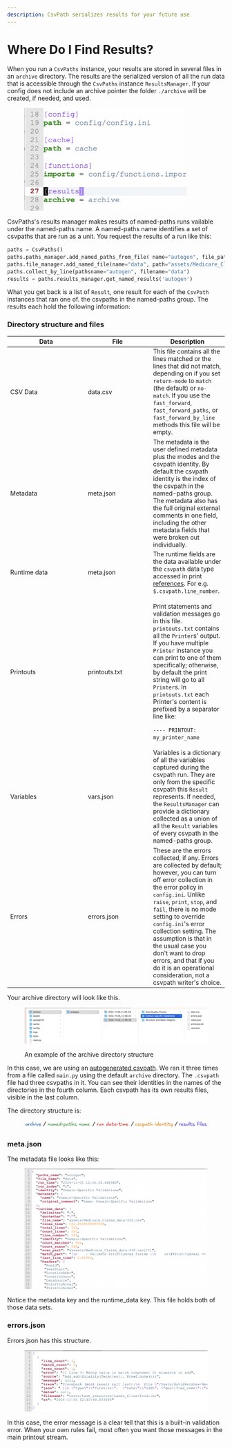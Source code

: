 ```yaml
---
description: CsvPath serializes results for your future use
---
```


# Where Do I Find Results?

When you run a `CsvPaths` instance, your results are stored in several files in an `archive` directory. The results are the serialized version of all the run data that is accessible through the `CsvPaths` instance `ResultsManager`. If your config does not include an archive pointer the folder `./archive` will be created, if needed, and used.

<figure><img src="../.gitbook/assets/archive-setting.png" alt="" width="375"><figcaption></figcaption></figure>

CsvPaths's results manager makes results of named-paths runs vailable under the named-paths name. A named-paths name identifies a set of csvpaths that are run as a unit. You request the results of a run like this:&#x20;

```python
paths = CsvPaths()
paths.paths_manager.add_named_paths_from_file( name="autogen", file_path="assets/response.csvpath")
paths.file_manager.add_named_file(name="data", path="assets/Medicare_Claims_data-550.csv")
paths.collect_by_line(pathsname="autogen", filename="data")
results = paths.results_manager.get_named_results('autogen')
```

What you get back is a list of `Result`, one result for each of the `CsvPath` instances that ran one of. the csvpaths in the named-paths group. The results each hold the following information:

### Directory structure and files

<table><thead><tr><th width="166">Data</th><th width="137">File</th><th>Description</th></tr></thead><tbody><tr><td>CSV Data</td><td>data.csv</td><td>This file contains all the lines matched or the lines that did not match, depending on if you set <code>return-mode</code> to <code>match</code> (the default) or <code>no-match</code>. If you use the <code>fast_forward</code>, <code>fast_forward_paths</code>, or <code>fast_forward_by_line</code> methods this file will be empty.</td></tr><tr><td>Metadata</td><td>meta.json</td><td>The metadata is the user defined metadata plus the modes and the csvpath identity. By default the csvpath identity is the index of the csvpath in the named-paths group. The metadata also has the full original external comments in one field, including the other metadata fields that were broken out individually.</td></tr><tr><td>Runtime data</td><td>meta.json</td><td>The runtime fields are the data available under the <code>csvpath</code> data type accessed in print <a href="the_reference_data_types.md">references</a>. For e.g. <code>$.csvpath.line_number</code>. </td></tr><tr><td>Printouts</td><td>printouts.txt</td><td><p>Print statements and validation messages go in this file. <code>printouts.txt</code> contains all the <code>Printer</code>s' output. If you have multiple <code>Printer</code> instance you can print to one of them specifically; otherwise, by default the print string will go to all <code>Printer</code>s. In <code>printouts.txt</code> each Printer's content is prefixed by a separator line like:</p><p> <code>---- PRINTOUT: my_printer_name</code></p></td></tr><tr><td>Variables</td><td>vars.json</td><td>Variables is a dictionary of all the variables captured during the csvpath run. They are only from the specific csvpath this <code>Result</code> represents. If needed, the <code>ResultsManager</code> can provide a dictionary collected as a union of all the <code>Result</code> variables of every csvpath in the named-paths group.</td></tr><tr><td>Errors</td><td>errors.json</td><td>These are the errors collected, if any. Errors are collected by default; however, you can turn off error collection in the error policy in <code>config.ini</code>. Unlike <code>raise</code>, <code>print</code>, <code>stop</code>, and <code>fail</code>, there is no mode setting to override <code>config.ini</code>'s error collection setting. The assumption is that in the usual case you don't want to drop errors, and that if you do it is an operational consideration, not a csvpath writer's choice. </td></tr></tbody></table>

Your archive directory will look like this.&#x20;

<figure><img src="../.gitbook/assets/archive-dir.png" alt=""><figcaption><p>An example of the archive directory structure</p></figcaption></figure>

In this case, we are using an [autogenerated csvpath](https://autogen.csvpath.org/f/generate/new). We ran it three times from a file called `main.py` using the default `archive` directory. The `.csvpath` file had three csvpaths in it. You can see their identities in the names of the directories in the fourth column. Each csvpath has its own results files, visible in the last column.&#x20;

The directory structure is:&#x20;

<figure><img src="../.gitbook/assets/archive-dir (1).png" alt=""><figcaption></figcaption></figure>

### meta.json

The metadata file looks like this:

<figure><img src="../.gitbook/assets/meta-json.png" alt=""><figcaption></figcaption></figure>

Notice the metadata key and the runtime\_data key. This file holds both of those data sets.

### errors.json

Errors.json has this structure.

<figure><img src="../.gitbook/assets/error.png" alt=""><figcaption></figcaption></figure>

In this case, the error message is a clear tell that this is a built-in validation error. When your own rules fail, most often you want those messages in the main printout stream.&#x20;

